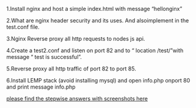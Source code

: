 1.Install nginx and host a simple index.html with message “hellonginx” 

2.What are nginx header security and its uses. And alsoimplement in the test.conf file.

3.Nginx Reverse proxy all http requests to nodes js api.

4.Create a test2.conf and listen on port 82 and  to “ location /test/”with message “ test is successful”.

5.Reverse proxy all http traffic of port 82 to port 85.

6.Install LEMP stack (avoid installing mysql) and open info.php onport 80 and print message  info.php

[please find the stepwise answers with screenshots here](https://github.com/LF-DevOps-Intern/4_2_nginx-krishna-samana83/blob/main/Nginx.pdf) 
